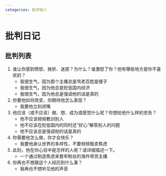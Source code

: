 ```yaml
---
categories: 批评他人
---
```


# 批判日记

## 批判列表

1. 谁让你感到愤怒、挫折、迷惑？为什么？谁激怒了你？他有哪些地方是你不喜欢的？
    - 我很生气，因为那个主播总是骂老百姓是傻子
    - 我很生气，因为他总是贬低国内经济
    - 我很生气，因为他总是强调他的话是真的
2. 你要他如何改变，你期待他怎么表现？
    - 我要他立刻闭嘴
3. 他应该（或不应该）做、想、成为或感觉什么呢？你想给他什么样的忠告？
    - 他不应该频频教训别人
    - 他不应该在贬低国内的同时还“好心”解答别人的问题
    - 他不应该总是强调他的话是真的
4. 你需要他怎么做，你才会快乐？
    - 我要他承认世界的多样性，不要频频贩卖焦虑
5. 此刻，他在你心目中是怎样的人呢？请详细描述一下。
    - 一个通过制造焦虑来套牢粉丝的海外带货主播
6. 你再也不想跟这个人经历到什么事？
    - 我再也不想听见他的声音
